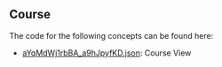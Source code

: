 ## Course

The code for the following concepts can be found here: 

- [aYqMdWj1rbBA\_a9hJpyfKD.json](aYqMdWj1rbBA_a9hJpyfKD.json): Course View
